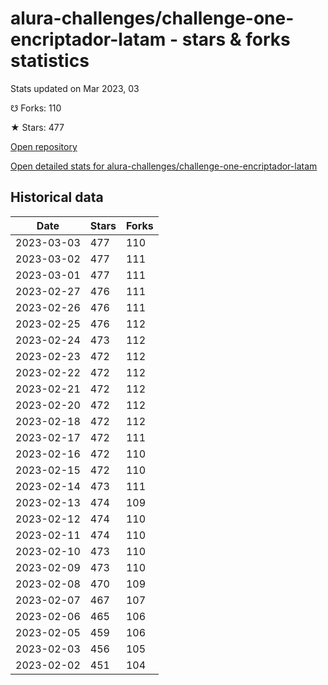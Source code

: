 # alura-challenges/challenge-one-encriptador-latam - stars & forks statistics

Stats updated on Mar 2023, 03

☋ Forks: 110

★ Stars: 477

[Open repository](https://github.com/alura-challenges/challenge-one-encriptador-latam)

[Open detailed stats for alura-challenges/challenge-one-encriptador-latam](https://reviewgithub.com/rep/alura-challenges/challenge-one-encriptador-latam)

## Historical data
| Date | Stars | Forks |
|------|-------|-------|
| 2023-03-03 | 477 | 110 | 
| 2023-03-02 | 477 | 111 | 
| 2023-03-01 | 477 | 111 | 
| 2023-02-27 | 476 | 111 | 
| 2023-02-26 | 476 | 111 | 
| 2023-02-25 | 476 | 112 | 
| 2023-02-24 | 473 | 112 | 
| 2023-02-23 | 472 | 112 | 
| 2023-02-22 | 472 | 112 | 
| 2023-02-21 | 472 | 112 | 
| 2023-02-20 | 472 | 112 | 
| 2023-02-18 | 472 | 112 | 
| 2023-02-17 | 472 | 111 | 
| 2023-02-16 | 472 | 110 | 
| 2023-02-15 | 472 | 110 | 
| 2023-02-14 | 473 | 111 | 
| 2023-02-13 | 474 | 109 | 
| 2023-02-12 | 474 | 110 | 
| 2023-02-11 | 474 | 110 | 
| 2023-02-10 | 473 | 110 | 
| 2023-02-09 | 473 | 110 | 
| 2023-02-08 | 470 | 109 | 
| 2023-02-07 | 467 | 107 | 
| 2023-02-06 | 465 | 106 | 
| 2023-02-05 | 459 | 106 | 
| 2023-02-03 | 456 | 105 | 
| 2023-02-02 | 451 | 104 | 

